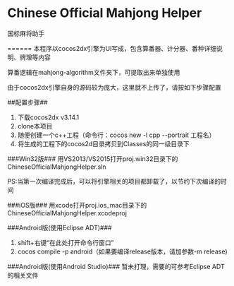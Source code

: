# Chinese Official Mahjong Helper
国标麻将助手

======
本程序以cocos2dx引擎为UI写成，包含算番器、计分器、番种详细说明、牌理等内容

算番逻辑在mahjong-algorithm文件夹下，可提取出来单独使用

由于cocos2dx引擎自身的源码较为庞大，这里就不上传了，请按如下步骤配置

##配置步骤##
1. 下载cocos2dx v3.14.1
2. clone本项目
3. 随便创建一个c++工程（命令行：cocos new -l cpp --portrait 工程名）
4. 将生成的工程下的cocos2d目录拷贝到Classes的同一级目录下

###Win32版###
用VS2013/VS2015打开proj.win32目录下的ChineseOfficialMahjongHelper.sln

PS:当第一次编译完成后，可以将引擎相关的项目都卸载了，以节约下次编译的时间

###iOS版###
用xcode打开proj.ios_mac目录下的ChineseOfficialMahjongHelper.xcodeproj

###Android版(使用Eclipse ADT)###
1. shift+右键“在此处打开命令行窗口”
2. cocos compile -p android（如果要编译release版本，请加参数-m release)

###Android版(使用Android Studio)###
暂未打理，需要的可参考Eclipse ADT的相关文件

